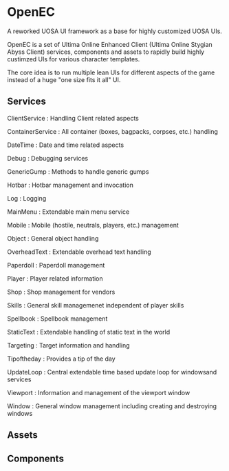# OpenEC

A reworked UOSA UI framework as a base for highly customized UOSA UIs.

OpenEC is a set of Ultima Online Enhanced Client (Ultima Online Stygian Abyss Client) services,
components and assets to rapidly build highly custimzed UIs for various character templates.

The core idea is to run multiple lean UIs for different aspects of the game instead of a huge 
"one size fits it all" UI.

## Services

ClientService
: Handling Client related aspects

ContainerService
: All container (boxes, bagpacks, corpses, etc.) handling

DateTime
: Date and time related aspects

Debug
: Debugging services

GenericGump
: Methods to handle generic gumps

Hotbar
: Hotbar management and invocation

Log
: Logging

MainMenu
: Extendable main menu service

Mobile
: Mobile (hostile, neutrals, players, etc.) management

Object
: General object handling

OverheadText
: Extendable overhead text handling

Paperdoll
: Paperdoll management

Player
: Player related information

Shop
: Shop management for vendors

Skills
: General skill managemenet independent of player skills

Spellbook
: Spellbook management

StaticText
: Extendable handling of static text in the world

Targeting
: Target information and handling

Tipoftheday
: Provides a tip of the day

UpdateLoop
: Central extendable time based update loop for windowsand services

Viewport
: Information and management of the viewport window

Window
: General window management including creating and destroying windows

## Assets

## Components


